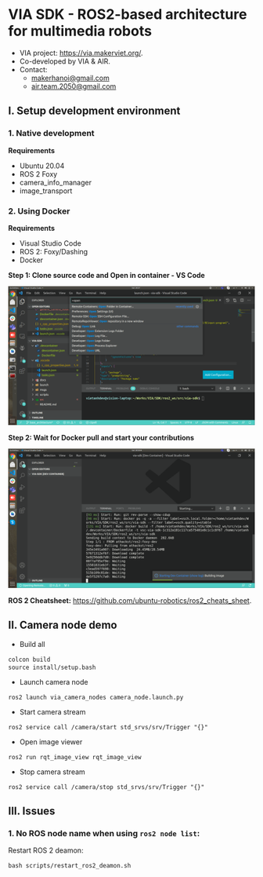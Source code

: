 # VIA SDK - ROS2-based architecture for multimedia robots

- VIA project: <https://via.makerviet.org/>.
- Co-developed by VIA & AIR.
- Contact:
    + makerhanoi@gmail.com
    + air.team.2050@gmail.com

## I. Setup development environment

### 1. Native development

**Requirements**

- Ubuntu 20.04
- ROS 2 Foxy
- camera_info_manager
- image_transport

### 2. Using Docker

**Requirements**

- Visual Studio Code
- ROS 2: Foxy/Dashing
- Docker

**Step 1: Clone source code and Open in container - VS Code**

![Open In Container](docs/images/open_in_container.png)

**Step 2: Wait for Docker pull and start your contributions**

![](docs/images/docker_pull_vscode.png)

**ROS 2 Cheatsheet:** <https://github.com/ubuntu-robotics/ros2_cheats_sheet>.

## II. Camera node demo

- Build all

```
colcon build
source install/setup.bash
```

- Launch camera node

```
ros2 launch via_camera_nodes camera_node.launch.py
```

- Start camera stream

```
ros2 service call /camera/start std_srvs/srv/Trigger "{}"
```

- Open image viewer

```
ros2 run rqt_image_view rqt_image_view
```

- Stop camera stream

```
ros2 service call /camera/stop std_srvs/srv/Trigger "{}"
```

## III. Issues

### 1. No ROS node name when using `ros2 node list`:

Restart ROS 2 deamon:

```
bash scripts/restart_ros2_deamon.sh
```
